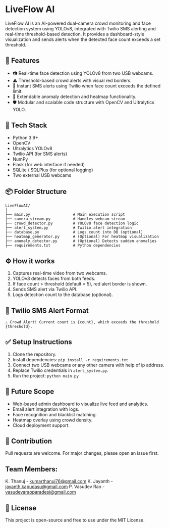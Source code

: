 # LiveFlow AI

LiveFlow AI is an AI-powered dual-camera crowd monitoring and face detection system using YOLOv8, integrated with Twilio SMS alerting and real-time threshold-based detection. It provides a dashboard-style visualization and sends alerts when the detected face count exceeds a set threshold.

## 🚀 Features
- 📷 Real-time face detection using YOLOv8 from two USB webcams.
- ⚠️ Threshold-based crowd alerts with visual red borders.
- 📲 Instant SMS alerts using Twilio when face count exceeds the defined limit.
- 🧠 Extendable anomaly detection and heatmap functionality.
- 🛡️ Modular and scalable code structure with OpenCV and Ultralytics YOLO.

## 🧰 Tech Stack
- Python 3.9+
- OpenCV
- Ultralytics YOLOv8
- Twilio API (for SMS alerts)
- NumPy
- Flask (for web interface if needed)
- SQLite / SQLPlus (for optional logging)
- Two external USB webcams

## 📦 Folder Structure
```
LiveFlowAI/
│
├── main.py                   # Main execution script
├── camera_stream.py          # Handles webcam stream
├── crowd_detector.py         # YOLOv8 face detection logic
├── alert_system.py           # Twilio alert integration
├── database.py               # Logs count into DB (optional)
├── heatmap_generator.py      # (Optional) For heatmap visualization
├── anomaly_detector.py       # (Optional) Detects sudden anomalies
├── requirements.txt          # Python dependencies
```

## ⚙️ How it works
1. Captures real-time video from two webcams.
2. YOLOv8 detects faces from both feeds.
3. If face count > threshold (default = 5), red alert border is shown.
4. Sends SMS alert via Twilio API.
5. Logs detection count to the database (optional).

## 🔔 Twilio SMS Alert Format
```
⚠️ Crowd Alert! Current count is {count}, which exceeds the threshold {threshold}.
```

## ✅ Setup Instructions
1. Clone the repository.
2. Install dependencies: `pip install -r requirements.txt`
3. Connect two USB webcams or any other camera with help of ip address.
4. Replace Twilio credentials in `alert_system.py`.
5. Run the project: `python main.py`

## 🧪 Future Scope
- Web-based admin dashboard to visualize live feed and analytics.
- Email alert integration with logs.
- Face recognition and blacklist matching.
- Heatmap overlay using crowd density.
- Cloud deployment support.

## 🤝 Contribution
Pull requests are welcome. For major changes, please open an issue first.

## Team Members:
K. Thanuj - kumarthanuj76@gmail.com
K. Jayanth - jayanth.kapudasu@gmail.com
P. Vasudev Rao - vasudevaraoparadesi@gmail.com

## 📝 License
This project is open-source and free to use under the MIT License.
